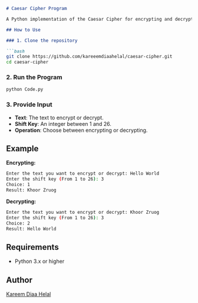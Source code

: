 ```markdown
# Caesar Cipher Program

A Python implementation of the Caesar Cipher for encrypting and decrypting text using a shift key.

## How to Use

### 1. Clone the repository

```bash
git clone https://github.com/kareeemdiaahelal/caesar-cipher.git
cd caesar-cipher
```

### 2. Run the Program

```bash
python Code.py
```

### 3. Provide Input

- **Text**: The text to encrypt or decrypt.
- **Shift Key**: An integer between 1 and 26.
- **Operation**: Choose between encrypting or decrypting.

## Example

**Encrypting:**

```bash
Enter the text you want to encrypt or decrypt: Hello World
Enter the shift key (From 1 to 26): 3
Choice: 1
Result: Khoor Zruog
```

**Decrypting:**

```bash
Enter the text you want to encrypt or decrypt: Khoor Zruog
Enter the shift key (From 1 to 26): 3
Choice: 2
Result: Hello World
```

## Requirements

- Python 3.x or higher

## Author

[Kareem Diaa Helal](https://github.com/kareeemdiaahelal)
